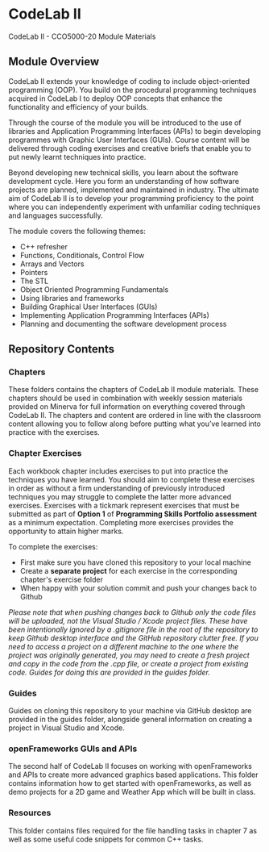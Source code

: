 # CodeLab II
CodeLab II - CCO5000-20 Module Materials

## Module Overview

CodeLab II extends your knowledge of coding to include object-oriented programming (OOP). You build on the procedural programming techniques acquired in CodeLab I to deploy OOP concepts that enhance the functionality and efficiency of your builds.

Through the course of the module you will be introduced to the use of libraries and Application Programming Interfaces (APIs) to begin developing programmes with Graphic User Interfaces (GUIs). Course content will be delivered through coding exercises and creative briefs that enable you to put newly learnt techniques into practice.

Beyond developing new technical skills, you learn about the software development cycle. Here you form an understanding of how software projects are planned, implemented and maintained in industry. The ultimate aim of CodeLab II is to develop your programming proficiency to the point where you can independently experiment with unfamiliar coding techniques and languages successfully.

The module covers the following themes:

* C++ refresher
* Functions, Conditionals, Control Flow
* Arrays and Vectors
* Pointers
* The STL
* Object Oriented Programming Fundamentals
* Using libraries and frameworks
* Building Graphical User Interfaces (GUIs)
* Implementing Application Programming Interfaces (APIs)
* Planning and documenting the software development process

## Repository Contents

### Chapters

These folders contains the chapters of CodeLab II module materials. These chapters should be used in combination with weekly session materials provided on Minerva for full information on everything covered through CodeLab II. The chapters and content are ordered in line with the classroom content allowing you to follow along before putting what you’ve learned into practice with the exercises.

### Chapter Exercises

Each workbook chapter includes exercises to put into practice the techniques you have learned. You should aim to complete these exercises in order as without a firm understanding of previously introduced techniques you may struggle to complete the latter more advanced exercises. Exercises with a tickmark  represent exercises that must be submitted as part of **Option 1** of **Programming Skills Portfolio assessment** as a minimum expectation. Completing more exercises provides the opportunity to attain higher marks.

To complete the exercises:

* First make sure you have cloned this repository to your local machine
* Create a **separate project** for each exercise in the corresponding chapter's exercise folder
* When happy with your solution commit and push your changes back to Github

*Please note that when pushing changes back to Github only the code files will be uploaded, not the Visual Studio / Xcode project files. These have been intentionally ignored by a .gitignore file in the root of the repository to keep Github desktop interface and the GitHub repository clutter free. If you need to access a project on a different machine to the one where the project was originally generated, you may need to create a fresh project and copy in the code from the .cpp file, or create a project from existing code. Guides for doing this are provided in the guides folder.*

### Guides

Guides on cloning this repository to your machine via GitHub desktop are provided in the guides folder, alongside general information on creating a project in Visual Studio and Xcode.

### openFrameworks GUIs and APIs

The second half of CodeLab II focuses on working with openFrameworks and APIs to create more advanced graphics based applications. This folder contains information how to get started with openFrameworks, as well as demo projects for a 2D game and Weather App which will be built in class.

### Resources

This folder contains files required for the file handling tasks in chapter 7 as well as some useful code snippets for common C++ tasks.
